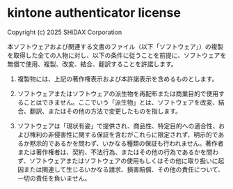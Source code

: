 # kintone authenticator license

Copyright (c) 2025 SHiDAX Corporation

本ソフトウェアおよび関連する文書のファイル（以下「ソフトウェア」）の複製を取得した全ての人物に対し、以下の条件に従うことを前提に、ソフトウェアを無償で使用、複製、改変、結合、翻訳することを許諾します。

1. 複製物には、上記の著作権表示および本許諾表示を含めるものとします。

2. ソフトウェアまたはソフトウェアの派生物を再配布または商業目的で使用することはできません。ここでいう「派生物」とは、ソフトウェアを改変、結合、翻訳、またはその他の方法で変更したものを指します。

3. ソフトウェアは「現状有姿」で提供され、商品性、特定目的への適合性、および権利の非侵害性に関する保証を含むがこれらに限定されず、明示的であるか黙示的であるかを問わず、いかなる種類の保証も行われません。著作者または著作権者は、契約、不法行為、またはその他の行為であるかを問わず、ソフトウェアまたはソフトウェアの使用もしくはその他に取り扱いに起因または関連して生じるいかなる請求、損害賠償、その他の責任について、一切の責任を負いません。
